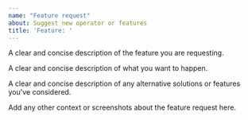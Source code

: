 ```yaml
---
name: "Feature request"
about: Suggest new operator or features
title: 'Feature: '
---
```


A clear and concise description of the feature you are requesting.

<!--
    Is your feature request related to a problem? Please describe a clear and
    concise description of what the problem is. Ex. I'm always frustrated when
    [...]
-->

<!-- Describe the solution you'd like -->
A clear and concise description of what you want to happen.

<!-- Describe alternatives you've considered -->
A clear and concise description of any alternative solutions or features you've
considered.

<!-- Additional context -->
Add any other context or screenshots about the feature request here.
